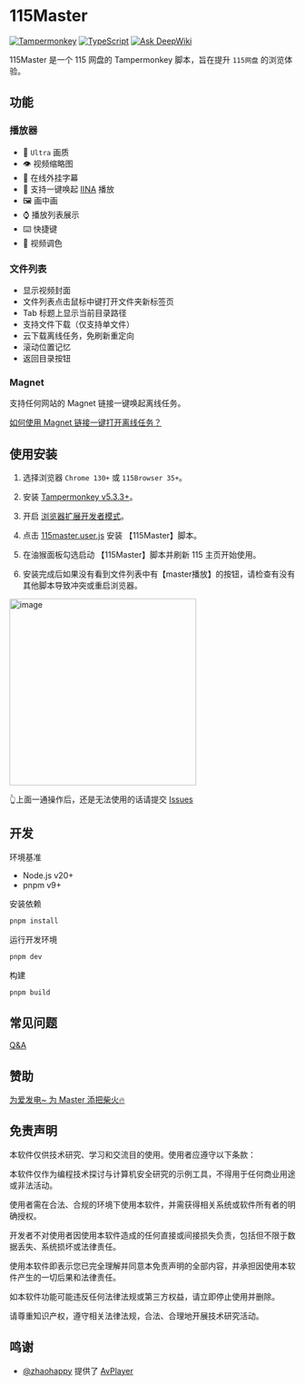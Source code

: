 # 115Master

[![Tampermonkey](https://img.shields.io/badge/Tampermonkey-v5.3.3%2B-blue?logo=tampermonkey&logoColor=white)](https://www.tampermonkey.net/)
[![TypeScript](https://img.shields.io/badge/TypeScript-blue?logo=typescript&logoColor=white)](https://www.typescriptlang.org/)
[![Ask DeepWiki](https://deepwiki.com/badge.svg)](https://deepwiki.com/cbingb666/115master)

115Master 是一个 115 网盘的 Tampermonkey 脚本，旨在提升 `115网盘` 的浏览体验。

## 功能

### 播放器

- 🎨 `Ultra` 画质
- 👁 视频缩略图
- 🤖 在线外挂字幕
- 🎉 支持一键唤起 [IINA](https://iina.io/) 播放
- 🖼 画中画
- ⌚ 播放列表展示
- ⌨️ 快捷键
- 🎨 视频调色

### 文件列表

- 显示视频封面
- 文件列表点击鼠标中键打开文件夹新标签页
- Tab 标题上显示当前目录路径
- 支持文件下载（仅支持单文件）
- 云下载离线任务，免刷新重定向
- 滚动位置记忆
- 返回目录按钮

### Magnet

支持任何网站的 Magnet 链接一键唤起离线任务。

[如何使用 Magnet 链接一键打开离线任务？](https://github.com/cbingb666/115master/discussions/238)

## 使用安装

1. 选择浏览器 `Chrome 130+` 或 `115Browser 35+`。

2. 安装 [Tampermonkey v5.3.3+](https://www.tampermonkey.net/)。

3. 开启 [浏览器扩展开发者模式](https://www.tampermonkey.net/faq.php#Q209)。

4. 点击 [115master.user.js](https://github.com/cbingb666/115master/releases/latest/download/115master.user.js) 安装 【115Master】脚本。

5. 在油猴面板勾选启动 【115Master】脚本并刷新 115 主页开始使用。

6. 安装完成后如果没有看到文件列表中有【master播放】的按钮，请检查有没有其他脚本导致冲突或重启浏览器。

<img width="329" alt="image" src="https://github.com/user-attachments/assets/189ac578-0592-43bd-ab75-b62cbe6f5170" />

👆上面一通操作后，还是无法使用的话请提交 [Issues](https://github.com/cbingb666/115master/issues)

## 开发

环境基准

- Node.js v20+
- pnpm v9+

安装依赖

```sh
pnpm install
```

运行开发环境

```bash
pnpm dev
```

构建

```bash
pnpm build
```

## 常见问题

[Q&A](https://github.com/cbingb666/115master/discussions/categories/q-a)

## 赞助

[为爱发电~ 为 Master 添把柴火🔥](https://afdian.com/a/115Master) 

## 免责声明

本软件仅供技术研究、学习和交流目的使用。使用者应遵守以下条款：

本软件仅作为编程技术探讨与计算机安全研究的示例工具，不得用于任何商业用途或非法活动。

使用者需在合法、合规的环境下使用本软件，并需获得相关系统或软件所有者的明确授权。

开发者不对使用者因使用本软件造成的任何直接或间接损失负责，包括但不限于数据丢失、系统损坏或法律责任。

使用本软件即表示您已完全理解并同意本免责声明的全部内容，并承担因使用本软件产生的一切后果和法律责任。

如本软件功能可能违反任何法律法规或第三方权益，请立即停止使用并删除。

请尊重知识产权，遵守相关法律法规，合法、合理地开展技术研究活动。

## 鸣谢

- [@zhaohappy](https://github.com/zhaohappy) 提供了 [AvPlayer](https://zhaohappy.github.io/libmedia/docs/guide/player)
